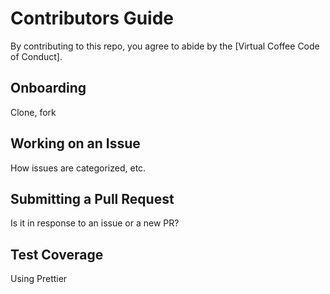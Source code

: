 # Contributors Guide

By contributing to this repo, you agree to abide by the [Virtual Coffee Code of Conduct].

## Onboarding

Clone, fork

## Working on an Issue

How issues are categorized, etc.

## Submitting a Pull Request

Is it in response to an issue or a new PR?

## Test Coverage

Using Prettier
